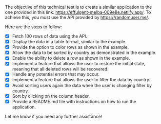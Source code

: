 The objective of this technical test is to create a similar application to the one provided in this link: https://effulgent-melba-009e8e.netlify.app/. To achieve this, you must use the API provided by https://randomuser.me/.

Here are the steps to follow:

- [x] Fetch 100 rows of data using the API.
- [x] Display the data in a table format, similar to the example.
- [x] Provide the option to color rows as shown in the example.
- [x] Allow the data to be sorted by country as demonstrated in the example.
- [x] Enable the ability to delete a row as shown in the example.
- [x] Implement a feature that allows the user to restore the initial state, meaning that all deleted rows will be recovered.
- [x] Handle any potential errors that may occur.
- [x] Implement a feature that allows the user to filter the data by country.
- [x] Avoid sorting users again the data when the user is changing filter by country.
- [x] Sort by clicking on the column header.
- [x] Provide a README.md file with instructions on how to run the application.

Let me know if you need any further assistance!
